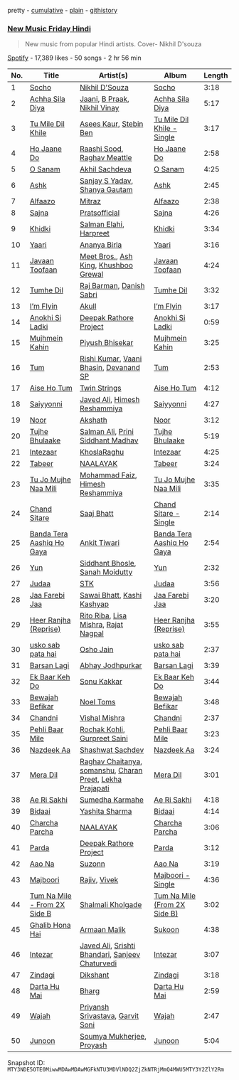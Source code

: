 pretty - [cumulative](/playlists/cumulative/37i9dQZF1DWVCuOatqCW5M.md) - [plain](/playlists/plain/37i9dQZF1DWVCuOatqCW5M) - [githistory](https://github.githistory.xyz/mackorone/spotify-playlist-archive/blob/main/playlists/plain/37i9dQZF1DWVCuOatqCW5M)

### [New Music Friday Hindi ](https://open.spotify.com/playlist/37i9dQZF1DWVCuOatqCW5M)

> New music from popular Hindi artists\. Cover\- Nikhil D'souza

[Spotify](https://open.spotify.com/user/spotify) - 17,389 likes - 50 songs - 2 hr 56 min

| No. | Title | Artist(s) | Album | Length |
|---|---|---|---|---|
| 1 | [Socho](https://open.spotify.com/track/5pZntMo01v4GRaWKWRqyTE) | [Nikhil D'Souza](https://open.spotify.com/artist/39fT56OHEL2E98zDKrqBsC) | [Socho](https://open.spotify.com/album/7oOlVtccWmt39tQJU61eLb) | 3:18 |
| 2 | [Achha Sila Diya](https://open.spotify.com/track/0WVMcPw0MpCyckkjdGt0p4) | [Jaani](https://open.spotify.com/artist/5gZhfbckaWo89OzDSk3gdT), [B Praak](https://open.spotify.com/artist/56SjZARoEvag3RoKWIb16j), [Nikhil Vinay](https://open.spotify.com/artist/0HsUQSehtJfQENJxgxQwg5) | [Achha Sila Diya](https://open.spotify.com/album/7cwXuOBoenVpKagfx3BAzF) | 5:17 |
| 3 | [Tu Mile Dil Khile](https://open.spotify.com/track/6SnqFFm7Qp68efuVygvwtU) | [Asees Kaur](https://open.spotify.com/artist/1sVmXkzX2ukc6QvasrDBES), [Stebin Ben](https://open.spotify.com/artist/1UAzmnFgjizIDvtHvnCdEq) | [Tu Mile Dil Khile \- Single](https://open.spotify.com/album/5ZdPS2Lm1DvnFwni3DX4pm) | 3:17 |
| 4 | [Ho Jaane Do](https://open.spotify.com/track/3ioJJykMxfcoj0qOmf1QPj) | [Raashi Sood](https://open.spotify.com/artist/0ZEiDnkNsdY6IXWUjWuBU2), [Raghav Meattle](https://open.spotify.com/artist/7lTlD9L3QhfOH13Z0n1ibN) | [Ho Jaane Do](https://open.spotify.com/album/5BDwUl97v4DscgoMnuhL1C) | 2:58 |
| 5 | [O Sanam](https://open.spotify.com/track/52ENFRh2u6JxjeKYhsKPML) | [Akhil Sachdeva](https://open.spotify.com/artist/3TOhzLRYnkkul71yRBxIoM) | [O Sanam](https://open.spotify.com/album/7mKLdhcfnDbk8D0G2RfECd) | 4:25 |
| 6 | [Ashk](https://open.spotify.com/track/2qdoVOsvvReqa2fcx33dzg) | [Sanjay S Yadav](https://open.spotify.com/artist/6rgc6AL16aoiwofPPzsoLU), [Shanya Gautam](https://open.spotify.com/artist/0zs3zd57gu6feDhd8w93nD) | [Ashk](https://open.spotify.com/album/13shlIykejda2EMskOKllW) | 2:45 |
| 7 | [Alfaazo](https://open.spotify.com/track/6KvXpACADAz73IPrCgXobL) | [Mitraz](https://open.spotify.com/artist/3iGhlvzpXc0UHBQ7klAItX) | [Alfaazo](https://open.spotify.com/album/6xy5HvqMaDhB1EGlqE5iju) | 2:38 |
| 8 | [Sajna](https://open.spotify.com/track/1DdS3bAkQtLdapb5hiSN9S) | [Pratsofficial](https://open.spotify.com/artist/29ggvWc5EMcSk5RLQ5aXHr) | [Sajna](https://open.spotify.com/album/7039HqORwYMTeXxfWrrScw) | 4:26 |
| 9 | [Khidki](https://open.spotify.com/track/7IQFxMLXpmhy1siz2Ucfl3) | [Salman Elahi](https://open.spotify.com/artist/60X8hzDUpAbID7G8cU2FPT), [Harpreet](https://open.spotify.com/artist/53qrm6TRrT0N0UqnnUlSGb) | [Khidki](https://open.spotify.com/album/6r12VYHgQOjtsJxhJGKLeQ) | 3:34 |
| 10 | [Yaari](https://open.spotify.com/track/4F7FyvvF7AqwQ9Rm7b3PKv) | [Ananya Birla](https://open.spotify.com/artist/7snhzmuew8iLEDxMIhOU1P) | [Yaari](https://open.spotify.com/album/5yrvo1CblsykPXew4LomJA) | 3:16 |
| 11 | [Javaan Toofaan](https://open.spotify.com/track/0cq9EmwgqgtuMVPXLnZW0g) | [Meet Bros.](https://open.spotify.com/artist/0qpsFfOT3SmdGmnyV6rOhS), [Ash King](https://open.spotify.com/artist/1cfG7UM0OD4O1II1nd15Qo), [Khushboo Grewal](https://open.spotify.com/artist/0hGQWrfiQgeoFdvTnMqMKP) | [Javaan Toofaan](https://open.spotify.com/album/2dfuPiqlBSHBPi0iTbZLp8) | 4:24 |
| 12 | [Tumhe Dil](https://open.spotify.com/track/1D4hqyOpvVl8Kz8WIMTeLR) | [Raj Barman](https://open.spotify.com/artist/5qERXbPWPdUePjrAW00vuU), [Danish Sabri](https://open.spotify.com/artist/1d1zBysvyutA5en7DZnvJW) | [Tumhe Dil](https://open.spotify.com/album/3Qr5UmP1234U7lREXNUtEe) | 3:32 |
| 13 | [I’m Flyin](https://open.spotify.com/track/2nbk6IgeS57P364sHi1vfd) | [Akull](https://open.spotify.com/artist/1dqPqXbxxYtCtLbKeAN2Ss) | [I’m Flyin](https://open.spotify.com/album/1v9hNWVbPIBKCZYuwUELZt) | 3:17 |
| 14 | [Anokhi Si Ladki](https://open.spotify.com/track/0ogc425fxgcUeuVU3PN4XQ) | [Deepak Rathore Project](https://open.spotify.com/artist/1VFIeAFbzMVHmvGQtfE6OI) | [Anokhi Si Ladki](https://open.spotify.com/album/4jP1SiYoyPmMfVSAXp4B9Q) | 0:59 |
| 15 | [Mujhmein Kahin](https://open.spotify.com/track/1iEM6oNajes3mguj8dnLXz) | [Piyush Bhisekar](https://open.spotify.com/artist/3HUf0l1HSBzHw0F5UhBOpA) | [Mujhmein Kahin](https://open.spotify.com/album/2R7fqIDqqv3thMXTf5vGY9) | 3:25 |
| 16 | [Tum](https://open.spotify.com/track/2yKXi7Q6huWltPimnoeNBt) | [Rishi Kumar](https://open.spotify.com/artist/3F5SVEzUMD5JVZ0K9Q4XZW), [Vaani Bhasin](https://open.spotify.com/artist/7cyFNq6i4cJ66n45MMI0WS), [Devanand SP](https://open.spotify.com/artist/327Z73qd8QR6HVb4ixL7ho) | [Tum](https://open.spotify.com/album/5E4OqTUKu5Eff7i0pbzkN9) | 2:53 |
| 17 | [Aise Ho Tum](https://open.spotify.com/track/4wgDpX6DPzCjsAX6XK5KV0) | [Twin Strings](https://open.spotify.com/artist/0cPN6x5LmDIZjp6gFmAkqw) | [Aise Ho Tum](https://open.spotify.com/album/5YXNlo7YoApvoyvLDBETlA) | 4:12 |
| 18 | [Saiyyonni](https://open.spotify.com/track/3r73Ptrf14qe49V0TbEfRK) | [Javed Ali](https://open.spotify.com/artist/4W91bbPB2CTSsHwt7eqNl7), [Himesh Reshammiya](https://open.spotify.com/artist/0sSxphmGskGCKlwB9xa6WU) | [Saiyyonni](https://open.spotify.com/album/6bSDbw5h5eKffNWKcQdzVj) | 4:27 |
| 19 | [Noor](https://open.spotify.com/track/36zJvaFktpReO0ZpO7zK7H) | [Akshath](https://open.spotify.com/artist/35XjIi7RK4ckjgBrE6CcQo) | [Noor](https://open.spotify.com/album/1C28dscSE3eMMySafwMSmm) | 3:12 |
| 20 | [Tujhe Bhulaake](https://open.spotify.com/track/6wIqB1G8HZrMIi9lxFeCuk) | [Salman Ali](https://open.spotify.com/artist/0ygVoSAqn4tgm4AgCuKQpF), [Prini Siddhant Madhav](https://open.spotify.com/artist/4YThdauwJbfUbeWiFiVIHD) | [Tujhe Bhulaake](https://open.spotify.com/album/1fF9XDlQAPpgIMQzZy0m9w) | 5:19 |
| 21 | [Intezaar](https://open.spotify.com/track/3Ie3WaIFZ9iz4NGFUwfglW) | [KhoslaRaghu](https://open.spotify.com/artist/20tfEk8GA9lO1i0cZsslKS) | [Intezaar](https://open.spotify.com/album/2EtuqO9V0PjIFsY4VHw61p) | 4:25 |
| 22 | [Tabeer](https://open.spotify.com/track/3BOWG0zibD5qZ1tcBwS65J) | [NAALAYAK](https://open.spotify.com/artist/6BWd8VpOoODhMOPks4sI6R) | [Tabeer](https://open.spotify.com/album/4Eifi8cHvf7QNRrs9kld20) | 3:24 |
| 23 | [Tu Jo Mujhe Naa Mili](https://open.spotify.com/track/0Wh1KsMgOSuN3RzA5htDBw) | [Mohammad Faiz](https://open.spotify.com/artist/4xNgNFUMUuGCoy7IX74Y60), [Himesh Reshammiya](https://open.spotify.com/artist/0sSxphmGskGCKlwB9xa6WU) | [Tu Jo Mujhe Naa Mili](https://open.spotify.com/album/63KrutIy2u7lqNKNqGzItu) | 3:35 |
| 24 | [Chand Sitare](https://open.spotify.com/track/6vvKQUBvB7louZuQDkIhrV) | [Saaj Bhatt](https://open.spotify.com/artist/5X6ShVeOR0RNA0QLpFksuj) | [Chand Sitare \- Single](https://open.spotify.com/album/3XLyBnZVY18yX0T8WulLR3) | 2:14 |
| 25 | [Banda Tera Aashiq Ho Gaya](https://open.spotify.com/track/0Y9302rq0ZCLA9v3Hko5l2) | [Ankit Tiwari](https://open.spotify.com/artist/0E02VcvA5p1ndkLdqWD5JB) | [Banda Tera Aashiq Ho Gaya](https://open.spotify.com/album/1guBhG9vWrKeUALtliqCVB) | 2:54 |
| 26 | [Yun](https://open.spotify.com/track/6MXxjUljZHV2qsCJg9a9iL) | [Siddhant Bhosle](https://open.spotify.com/artist/72FQZIJkOLdKV0YKqS024h), [Sanah Moidutty](https://open.spotify.com/artist/5PRw7B1MlnXte2taK1ePlC) | [Yun](https://open.spotify.com/album/4XJjKeDY2C7dBez6rezqqS) | 2:32 |
| 27 | [Judaa](https://open.spotify.com/track/0H0PFTJ7O35opyT0mLYo2t) | [STK](https://open.spotify.com/artist/4flr9QUvPOYa1eKeP7tAGT) | [Judaa](https://open.spotify.com/album/3uuuTHgmDSDm2G2K6IFJkA) | 3:56 |
| 28 | [Jaa Farebi Jaa](https://open.spotify.com/track/0d02cdTVqgbt4M3iNQvOkl) | [Sawai Bhatt](https://open.spotify.com/artist/0z1qSvHkQCNPYcXH3FNBSK), [Kashi Kashyap](https://open.spotify.com/artist/0QbL0Gj9Jbt9UrLUdhPDP9) | [Jaa Farebi Jaa](https://open.spotify.com/album/7gopLIZDOEUV4DSPCRTbhY) | 3:20 |
| 29 | [Heer Ranjha \(Reprise\)](https://open.spotify.com/track/1bqUw1KWD8e9SiZx9vXTNh) | [Rito Riba](https://open.spotify.com/artist/63QHbwCDdJ50C72D4ojeo1), [Lisa Mishra](https://open.spotify.com/artist/418X5slNWlJwym4x3Oq3Cs), [Rajat Nagpal](https://open.spotify.com/artist/4yxICw7joYAxRI2sTRldLB) | [Heer Ranjha \(Reprise\)](https://open.spotify.com/album/3SgxfvjAmlXnHYm7Ej3ix7) | 3:55 |
| 30 | [usko sab pata hai](https://open.spotify.com/track/2e02cHciVAiubNVpNYiLCO) | [Osho Jain](https://open.spotify.com/artist/41Sw7HsskHGbJOJXhLUTEK) | [usko sab pata hai](https://open.spotify.com/album/3IQPy3WlyofK9LjmvUEigT) | 2:37 |
| 31 | [Barsan Lagi](https://open.spotify.com/track/2DolnMsowdoeGwD9f1P9iJ) | [Abhay Jodhpurkar](https://open.spotify.com/artist/27rK4pP0VMqWiRe7pamKe5) | [Barsan Lagi](https://open.spotify.com/album/24Ro5vvqnf9ElJX9ZgdhL4) | 3:39 |
| 32 | [Ek Baar Keh Do](https://open.spotify.com/track/6P4W1WnJmspwcoj9g49mHL) | [Sonu Kakkar](https://open.spotify.com/artist/1Pn6pKlgzxcH6iIRp08dQr) | [Ek Baar Keh Do](https://open.spotify.com/album/15gs9OaQ0JXOrkDEgbHOVC) | 3:44 |
| 33 | [Bewajah Befikar](https://open.spotify.com/track/0gC7WMWu5PWc7JMEj1jH5l) | [Noel Toms](https://open.spotify.com/artist/3k4ieeq8zZ9g68p2Uj7qwD) | [Bewajah Befikar](https://open.spotify.com/album/7uHpJCGpRNNBI7lFNYCxwe) | 3:48 |
| 34 | [Chandni](https://open.spotify.com/track/78c8OfjPabqsnu3b1NVkrD) | [Vishal Mishra](https://open.spotify.com/artist/5wJ1H6ud777odtZl5gG507) | [Chandni](https://open.spotify.com/album/0EMHzP3umQX2DBKjSGVB8S) | 2:37 |
| 35 | [Pehli Baar Mile](https://open.spotify.com/track/3CXlvNO3LSurkx7cNMOXRj) | [Rochak Kohli](https://open.spotify.com/artist/3dN9MQpjIyNxyeRfz4EDZe), [Gurpreet Saini](https://open.spotify.com/artist/3nLLr3ShsQC2Hdrwjl14ie) | [Pehli Baar Mile](https://open.spotify.com/album/04Lg0MSC0JlWAx9DMWmyt6) | 3:23 |
| 36 | [Nazdeek Aa](https://open.spotify.com/track/6HGYF23ssfitIgMvewmXFM) | [Shashwat Sachdev](https://open.spotify.com/artist/465OXuCU8YZNmVG1leLwQ9) | [Nazdeek Aa](https://open.spotify.com/album/0oc9nXJMTafqGDrbAHcboy) | 3:24 |
| 37 | [Mera Dil](https://open.spotify.com/track/6VGUWNTvZu24fTBYgVSHM4) | [Raghav Chaitanya](https://open.spotify.com/artist/3qpyErDI4i90q5EGgSRmNK), [somanshu](https://open.spotify.com/artist/0q7fw7pC9FcW9AUfIw4H5H), [Charan Preet](https://open.spotify.com/artist/3XpPxH0e3jodx0QyLbHVfD), [Lekha Prajapati](https://open.spotify.com/artist/2AL8Pr3oImQDcw3ISkDrXl) | [Mera Dil](https://open.spotify.com/album/3hgkTCfd85et2sQSDI3mgm) | 3:01 |
| 38 | [Ae Ri Sakhi](https://open.spotify.com/track/0vWHsHZAWTZquLkTfOM2Gd) | [Sumedha Karmahe](https://open.spotify.com/artist/4MEdY6uFLSNWHq4kKrDx4j) | [Ae Ri Sakhi](https://open.spotify.com/album/20xPx4VES7QkL2C2ncflsa) | 4:18 |
| 39 | [Bidaai](https://open.spotify.com/track/4SXT5bpVDotStoHxNECxOB) | [Yashita Sharma](https://open.spotify.com/artist/6pgJBbF3h8R4XlwetvZ9J3) | [Bidaai](https://open.spotify.com/album/6lvHqFoVIEA0RCdMiXywq5) | 4:14 |
| 40 | [Charcha Parcha](https://open.spotify.com/track/7jBPBqiOUOG7Vri9PWnV8R) | [NAALAYAK](https://open.spotify.com/artist/6BWd8VpOoODhMOPks4sI6R) | [Charcha Parcha](https://open.spotify.com/album/7CGFsP0GS7bhLXo106MzKp) | 3:06 |
| 41 | [Parda](https://open.spotify.com/track/09FfppwkzTccGQFWcglxGD) | [Deepak Rathore Project](https://open.spotify.com/artist/1VFIeAFbzMVHmvGQtfE6OI) | [Parda](https://open.spotify.com/album/5ZxjM0OML0g3RVv3utPfA6) | 3:12 |
| 42 | [Aao Na](https://open.spotify.com/track/7jHxMddr8mtxqdlyw1cN7l) | [Suzonn](https://open.spotify.com/artist/3xZ9z6k4Suc2O8cAiwMt7h) | [Aao Na](https://open.spotify.com/album/1QdtXX9vMP2P7PldhkMboq) | 3:19 |
| 43 | [Majboori](https://open.spotify.com/track/62yjTtZN16rPfJWSf22W37) | [Rajiv](https://open.spotify.com/artist/7aPxzAud7a3NKzoYvTLXVe), [Vivek](https://open.spotify.com/artist/25Pa1Vz1ZuTHmXPiYeMcgx) | [Majboori \- Single](https://open.spotify.com/album/0CrcaIaNOEGO6ZVCM6cpCU) | 4:36 |
| 44 | [Tum Na Mile \- From 2X Side B](https://open.spotify.com/track/4hs3XPEYnYSSCaUA7EEPEC) | [Shalmali Kholgade](https://open.spotify.com/artist/6uskWv5K2FA0YOAYr7JOUz) | [Tum Na Mile \(From 2X Side B\)](https://open.spotify.com/album/4a8L11PPf6ncFycHciYrwC) | 3:02 |
| 45 | [Ghalib Hona Hai](https://open.spotify.com/track/1PiglBfxIbnsZmTnmUMh37) | [Armaan Malik](https://open.spotify.com/artist/4IKVDbCSBTxBeAsMKjAuTs) | [Sukoon](https://open.spotify.com/album/5EnjKdpZKtAlJWmn3GPIeo) | 4:38 |
| 46 | [Intezar](https://open.spotify.com/track/113KRcuZzLHIRA4JqhfzJ8) | [Javed Ali](https://open.spotify.com/artist/4W91bbPB2CTSsHwt7eqNl7), [Srishti Bhandari](https://open.spotify.com/artist/0wZVnB36ng3hXHxkBReBpG), [Sanjeev Chaturvedi](https://open.spotify.com/artist/5a4Lwkfl8momi2Two1wSBA) | [Intezar](https://open.spotify.com/album/0yD5LGhWBRZh9atk8wSgXn) | 3:07 |
| 47 | [Zindagi](https://open.spotify.com/track/3Zs4kdU0HS1Lm8prl4Yenz) | [Dikshant](https://open.spotify.com/artist/0kTAB5SUakX286t6K7J3QR) | [Zindagi](https://open.spotify.com/album/3UNWH4z6k23WU8JahHq1kM) | 3:18 |
| 48 | [Darta Hu Mai](https://open.spotify.com/track/1ib3mQY9NBxOwCVyUJv29b) | [Bharg](https://open.spotify.com/artist/5mUENA9ewpJd5z9KuwOKrd) | [Darta Hu Mai](https://open.spotify.com/album/01ZQhJ57JPYXAfx5qQ4OPT) | 2:59 |
| 49 | [Wajah](https://open.spotify.com/track/1WP7x37oNXB5kFvTgYZaCi) | [Priyansh Srivastava](https://open.spotify.com/artist/1mmWHJzVXCNSQBlbeAMKFU), [Garvit Soni](https://open.spotify.com/artist/4MCoxHC5rvQP0I7o63RXSH) | [Wajah](https://open.spotify.com/album/5iUt7Av1i7KAUzSz6HW25y) | 2:47 |
| 50 | [Junoon](https://open.spotify.com/track/7E3apz88atLygJ4XTkqYR0) | [Soumya Mukherjee](https://open.spotify.com/artist/5afRWzAI1mcKDCLyz056ZA), [Proyash](https://open.spotify.com/artist/0h4A8KVZVn6AVHRTfKmxqh) | [Junoon](https://open.spotify.com/album/3pKcuBNhjrlvCpRdaLcKc4) | 5:04 |

Snapshot ID: `MTY3NDE5OTE0MiwwMDAwMDAwMGFkNTU3MDVlNDQ2ZjZkNTRjMmQ4MWU5MTY3Y2ZlY2Rm`

